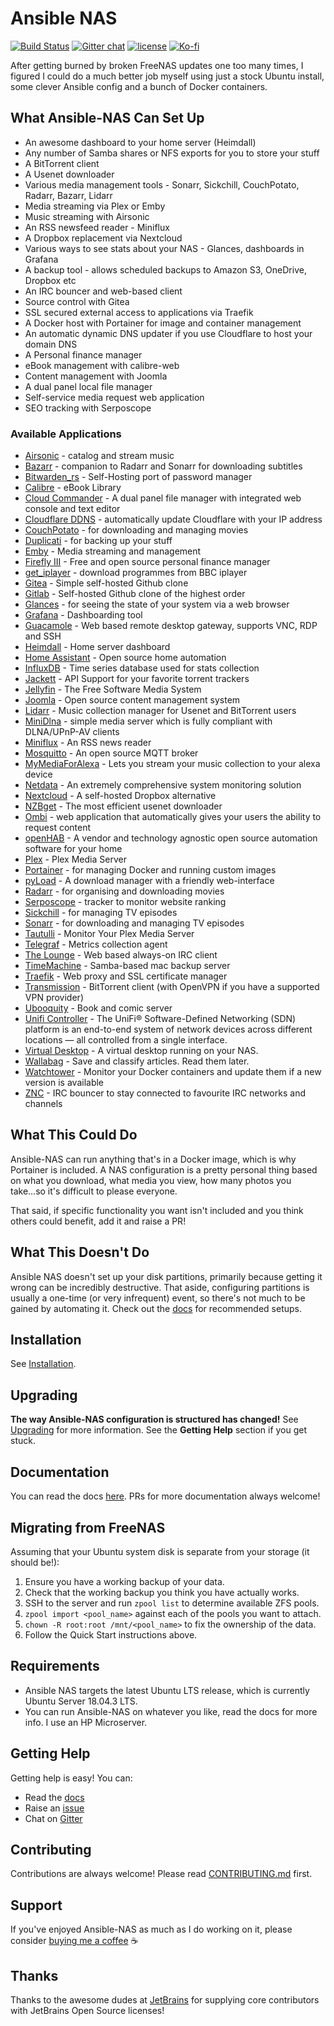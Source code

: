 # Ansible NAS

[![Build Status](https://img.shields.io/travis/com/davestephens/ansible-nas/master?logo=travis&style=flat-square)](https://travis-ci.com/davestephens/ansible-nas) [![Gitter chat](https://img.shields.io/gitter/room/ansible-nas/chat.svg?logo=gitter&style=flat-square)](https://gitter.im/Ansible-NAS/Chat) [![license](https://img.shields.io/github/license/DAVFoundation/api_doc.svg?style=flat-square)](https://github.com/davestephens/ansible-nas/blob/master/LICENSE) [![Ko-fi](https://img.shields.io/static/v1.svg?label=ko-fi&message=Buy%20Me%20A%20Coffee&color=orange&style=flat-square&logo=buy-me-a-coffee)](https://ko-fi.com/davestephens)

After getting burned by broken FreeNAS updates one too many times, I figured I
could do a much better job myself using just a stock Ubuntu install, some clever
Ansible config and a bunch of Docker containers.

## What Ansible-NAS Can Set Up

* An awesome dashboard to your home server (Heimdall)
* Any number of Samba shares or NFS exports for you to store your stuff
* A BitTorrent client
* A Usenet downloader
* Various media management tools - Sonarr, Sickchill, CouchPotato, Radarr, Bazarr, Lidarr
* Media streaming via Plex or Emby
* Music streaming with Airsonic
* An RSS newsfeed reader - Miniflux
* A Dropbox replacement via Nextcloud
* Various ways to see stats about your NAS - Glances, dashboards in Grafana
* A backup tool - allows scheduled backups to Amazon S3, OneDrive, Dropbox etc
* An IRC bouncer and web-based client
* Source control with Gitea
* SSL secured external access to applications via Traefik
* A Docker host with Portainer for image and container management
* An automatic dynamic DNS updater if you use Cloudflare to host your domain DNS
* A Personal finance manager
* eBook management with calibre-web
* Content management with Joomla
* A dual panel local file manager
* Self-service media request web application
* SEO tracking with Serposcope

### Available Applications

* [Airsonic](https://airsonic.github.io/) - catalog and stream music
* [Bazarr](https://github.com/morpheus65535/bazarr) - companion to Radarr and Sonarr for downloading subtitles
* [Bitwarden_rs](https://github.com/dani-garcia/bitwarden_rs) - Self-Hosting port of password manager
* [Calibre](https://hub.docker.com/r/linuxserver/calibre-web) - eBook Library
* [Cloud Commander](https://cloudcmd.io/) - A dual panel file manager with integrated web console and text editor
* [Cloudflare DDNS](https://hub.docker.com/r/joshuaavalon/cloudflare-ddns/) - automatically update Cloudflare with your IP address
* [CouchPotato](https://couchpota.to/) - for downloading and managing movies
* [Duplicati](https://www.duplicati.com/) - for backing up your stuff
* [Emby](https://emby.media/) - Media streaming and management
* [Firefly III](https://firefly-iii.org/) - Free and open source personal finance manager
* [get_iplayer](https://github.com/get-iplayer/get_iplayer) - download programmes from BBC iplayer
* [Gitea](https://gitea.io/en-us/) - Simple self-hosted Github clone
* [Gitlab](https://about.gitlab.com/features/) - Self-hosted Github clone of the highest order
* [Glances](https://nicolargo.github.io/glances/) - for seeing the state of your system via a web browser
* [Grafana](https://github.com/grafana/grafana) - Dashboarding tool
* [Guacamole](https://guacamole.apache.org/) - Web based remote desktop gateway, supports VNC, RDP and SSH
* [Heimdall](https://heimdall.site/) - Home server dashboard
* [Home Assistant](https://www.home-assistant.io) - Open source home automation
* [InfluxDB](https://github.com/influxdata/influxdb) - Time series database used for stats collection
* [Jackett](https://github.com/Jackett/Jackett) - API Support for your favorite torrent trackers
* [Jellyfin](https://jellyfin.github.io) - The Free Software Media System
* [Joomla](https://www.joomla.org/) - Open source content management system
* [Lidarr](https://github.com/lidarr/Lidarr) - Music collection manager for Usenet and BitTorrent users
* [MiniDlna](https://sourceforge.net/projects/minidlna/) - simple media server which is fully compliant with DLNA/UPnP-AV clients
* [Miniflux](https://miniflux.app/) - An RSS news reader
* [Mosquitto](https://mosquitto.org) - An open source MQTT broker
* [MyMediaForAlexa](https://www.mymediaalexa.com/) - Lets you stream your music collection to your alexa device
* [Netdata](https://my-netdata.io/) - An extremely comprehensive system monitoring solution
* [Nextcloud](https://nextcloud.com/) - A self-hosted Dropbox alternative
* [NZBget](https://nzbget.net/) - The most efficient usenet downloader
* [Ombi](https://ombi.io/) - web application that automatically gives your users the ability to request content
* [openHAB](https://www.openhab.org/) - A vendor and technology agnostic open source automation software for your home
* [Plex](https://www.plex.tv/) - Plex Media Server
* [Portainer](https://portainer.io/) - for managing Docker and running custom images
* [pyLoad](https://pyload.net/) - A download manager with a friendly web-interface
* [Radarr](https://radarr.video/) - for organising and downloading movies
* [Serposcope](https://serposcope.serphacker.com/en/) - tracker to monitor website ranking
* [Sickchill](https://sickchill.github.io/) - for managing TV episodes
* [Sonarr](https://sonarr.tv/) - for downloading and managing TV episodes
* [Tautulli](http://tautulli.com/) - Monitor Your Plex Media Server
* [Telegraf](https://github.com/influxdata/telegraf) - Metrics collection agent
* [The Lounge](https://thelounge.chat) - Web based always-on IRC client
* [TimeMachine](https://github.com/awlx/samba-timemachine) - Samba-based mac backup server
* [Traefik](https://traefik.io/) - Web proxy and SSL certificate manager
* [Transmission](https://transmissionbt.com/) - BitTorrent client (with OpenVPN if you have a supported VPN provider)
* [Ubooquity](http://vaemendis.net/ubooquity/) - Book and comic server
* [Unifi Controller](https://unifi-network.ui.com/) - The UniFi® Software-Defined Networking (SDN) platform is an end-to-end system of network devices across different locations — all controlled from a single interface.
* [Virtual Desktop](https://github.com/RattyDAVE/docker-ubuntu-xrdp-mate-custom) - A virtual desktop running on your NAS.
* [Wallabag](https://wallabag.org/) - Save and classify articles. Read them later.
* [Watchtower](https://github.com/v2tec/watchtower) - Monitor your Docker containers and update them if a new version is available
* [ZNC](https://wiki.znc.in/ZNC) - IRC bouncer to stay connected to favourite IRC networks and channels

## What This Could Do

Ansible-NAS can run anything that's in a Docker image, which is why Portainer is
included. A NAS configuration is a pretty personal thing based on what you
download, what media you view, how many photos you take...so it's difficult to
please everyone.

That said, if specific functionality you want isn't included and you think
others could benefit, add it and raise a PR!

## What This Doesn't Do

Ansible NAS doesn't set up your disk partitions, primarily because getting it wrong can be incredibly destructive.
That aside, configuring partitions is usually a one-time (or very infrequent) event, so there's not much to be
gained by automating it. Check out the [docs](https://davestephens.github.io/ansible-nas) for recommended setups.

## Installation

See [Installation](https://davestephens.github.io/ansible-nas/installation/).

## Upgrading

**The way Ansible-NAS configuration is structured has changed!** See [Upgrading](https://davestephens.github.io/ansible-nas/upgrading/) for more information. See the **Getting Help** section if you get stuck.

## Documentation

You can read the docs [here](https://davestephens.github.io/ansible-nas). PRs
for more documentation always welcome!

## Migrating from FreeNAS

Assuming that your Ubuntu system disk is separate from your storage (it should be!):

1. Ensure you have a working backup of your data.
2. Check that the working backup you think you have actually works.
3. SSH to the server and run `zpool list` to determine available ZFS pools.
4. `zpool import <pool_name>` against each of the pools you want to attach.
5. `chown -R root:root /mnt/<pool_name>` to fix the ownership of the data.
6. Follow the Quick Start instructions above.

## Requirements

* Ansible NAS targets the latest Ubuntu LTS release, which is currently Ubuntu
  Server 18.04.3 LTS.
* You can run Ansible-NAS on whatever you like, read the docs for more info. I
  use an HP Microserver.

## Getting Help

Getting help is easy! You can:

* Read the [docs](https://davestephens.github.io/ansible-nas)
* Raise an [issue](https://github.com/davestephens/ansible-nas/issues)
* Chat on [Gitter](https://gitter.im/Ansible-NAS/Chat)

## Contributing

Contributions are always welcome! Please read [CONTRIBUTING.md](CONTRIBUTING.md) first.

## Support

If you've enjoyed Ansible-NAS as much as I do working on it, please consider [buying me a coffee](https://ko-fi.com/davestephens) :coffee:

## Thanks

Thanks to the awesome dudes at [JetBrains](https://www.jetbrains.com/?from=Ansible-NAS) for supplying core contributors with JetBrains Open Source licenses!
